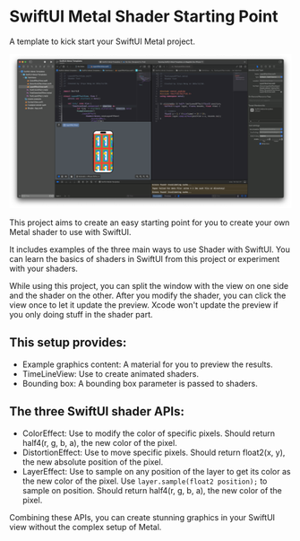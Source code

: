 # SwiftUI Metal Shader Starting Point
A template to kick start your SwiftUI Metal project.

![screenshot1](assets/screenshot1.png)

This project aims to create an easy starting point for you to create your own Metal shader to use with SwiftUI.

It includes examples of the three main ways to use Shader with SwiftUI. You can learn the basics of shaders in SwiftUI from this project or experiment with your shaders.

While using this project, you can split the window with the view on one side and the shader on the other. After you modify the shader, you can click the view once to let it update the preview. Xcode won't update the preview if you only doing stuff in the shader part.

## This setup provides:

- Example graphics content: A material for you to preview the results.
- TimeLineView: Use to create animated shaders.
- Bounding box: A bounding box parameter is passed to shaders.

## The three SwiftUI shader APIs:

- ColorEffect: Use to modify the color of specific pixels. Should return half4(r, g, b, a), the new color of the pixel.
- DistortionEffect: Use to move specific pixels. Should return float2(x, y), the new absolute position of the pixel.
- LayerEffect: Use to sample on any position of the layer to get its color as the new color of the pixel. Use `layer.sample(float2 position);` to sample on position. Should return half4(r, g, b, a), the new color of the pixel.

Combining these APIs, you can create stunning graphics in your SwiftUI view without the complex setup of Metal.
